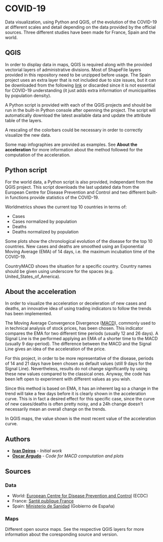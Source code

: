 # COVID-19

Data visualization, using Python and QGIS, of the evolution of the COVID-19 at different scales and detail depending on the data provided by the official sources. Three different studies have been made for France, Spain and the world.

## QGIS

In order to display data in maps, QGIS is required along with the provided vectorial layers of administrative divisions. Most of ShapeFile layers provided in this repository need to be unzipped before usage. The Spain project uses an extra layer that is not included due to size issues, but it can be downloaded from the following [link](http://opendata.esri.es/datasets/poblaci%C3%B3n-total-por-municipios-padr%C3%B3n-2015) or discarded since it is not essential for COVID-19 understanding (it just adds extra information of municipalities by population density).

A Python script is provided with each of the QGIS projects and should be run in the built-in Python console after openning the project. The script will automatically download the latest available data and update the attribute table of the layers.

A rescaling of the colorbars could be necessary in order to correctly visualize the new data.

Some map infographies are provided as examples. See **About the acceleration** for more information about the method followed for the computation of the acceleration.

## Python script

For the world data, a Python script is also provided, independant from the QGIS project. This script downloads the last updated data from the European Centre for Disease Prevention and Control and two different built-in functions provide statistics of the COVID-19.

Worldmetrics shows the current top 10 countries in terms of:

 * Cases
 * Cases normalized by population
 * Deaths
 * Deaths normalized by population
 
Some plots show the chronological evolution of the disease for the top 10 countries. New cases and deaths are smoothed using an Exponential Moving Average (EMA) of 14 days, i.e. the maximum incubation time of the COVID-19.

CountryMACD shows the situation for a specific country. Country names should be given using underscore for the spaces (e.g. United_States_of_America).

## About the acceleration

In order to visualize the acceleration or deceleration of new cases and deaths, an innovative idea of using trading indicators to follow the trends has been implemented. 

The Moving Average Convergence Divergence ([MACD](https://en.wikipedia.org/wiki/MACD)), commonly used to in technical analysis of stock prices, has been chosen. This indicator compares the EMA for two different time periods (usually 12 and 26 days). A Signal Line is the performed applying an EMA of a shorter time to the MACD (usually 9 day-period). The difference between the MACD and the Signal Line gives an idea of the acceleration of the price.

For this project, in order to be more representative of the disease, periods of 14 and 21 days have been chosen as default values (still 9 days for the Signal Line). Nevertheless, results do not change significantly by using these new values compared to the classical ones. Anyway, the code has been left open to experiment with different values as you wish.

Since this method is based on EMA, it has an inherent lag so a change in the trend will take a few days before it is clearly shown in the acceleration curve. This is in fact a desired effect for this specific case, since the curve of new cases/deaths is often pretty noisy, and a 24h change doesn't necessarily mean an overall change on the trends.

In QGIS maps, the value shown is the most recent value of the acceleration curve.

## Authors

* **[Ivan Deiros](https://github.com/Inami13)** - *Initial work*
* **[Oscar Argudo](https://github.com/oargudo)** - *Code for MACD computation and plots*

## Sources

### Data

* World: [European Centre for Disease Prevention and Control](https://www.ecdc.europa.eu/en/publications-data/download-todays-data-geographic-distribution-covid-19-cases-worldwide) (ECDC)
* France: [Santé publique France](https://www.data.gouv.fr/fr/datasets/donnees-hospitalieres-relatives-a-lepidemie-de-covid-19/)
* Spain: [Ministerio de Sanidad](https://www.mscbs.gob.es/profesionales/saludPublica/ccayes/alertasActual/nCov-China/situacionActual.htm) (Gobierno de España)

### Maps

Different open source maps. See the respective QGIS layers for more information about the coresponding source and version.
